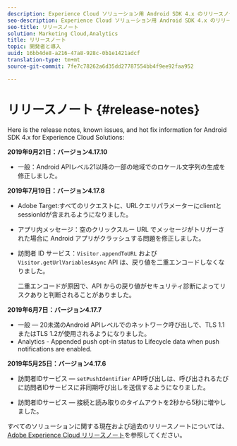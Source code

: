 ```yaml
---
description: Experience Cloud ソリューション用 Android SDK 4.x のリリースノートと既知の問題です。
seo-description: Experience Cloud ソリューション用 Android SDK 4.x のリリースノートと既知の問題です。
seo-title: リリースノート
solution: Marketing Cloud,Analytics
title: リリースノート
topic: 開発者と導入
uuid: 16bb4de8-a216-47a8-928c-0b1e1421adcf
translation-type: tm+mt
source-git-commit: 7fe7c78262a6d35dd27787554bb4f9ee92faa952

---
```



# リリースノート {#release-notes}

Here is the release notes, known issues, and hot fix information for Android SDK 4.x for Experience Cloud Solutions:

**2019年9月21日：バージョン4.17.10**

* 一般：Android APIレベル21以降の一部の地域でのロケール文字列の生成を修正しました。

**2019年7月19日：バージョン4.17.8**

* Adobe Target:すべてのリクエストに、URLクエリパラメーターにclientとsessionIdが含まれるようになりました。
* アプリ内メッセージ：空のクリックスルー URL でメッセージがトリガーされた場合に Android アプリがクラッシュする問題を修正しました。
* 訪問者 ID サービス：`Visitor.appendToURL` および `Visitor.getUrlVariablesAsync` API は、戻り値を二重エンコードしなくなりました。 

   二重エンコードが原因で、API からの戻り値がセキュリティ診断によってリスクありと判断されることがありました。

**2019年6月7日：バージョン4.17.7**

* 一般 — 20未満のAndroid APIレベルでのネットワーク呼び出しで、TLS 1.1またはTLS 1.2が使用されるようになりました。
* Analytics - Appended push opt-in status to Lifecycle data when push notifications are enabled.

**2019年5月25日：バージョン4.17.6**

* 訪問者IDサービス —
   `setPushIdentifier` API呼び出しは、呼び出されるたびに訪問者IDサービスに非同期呼び出しを送信するようになりました。

* 訪問者IDサービス — 接続と読み取りのタイムアウトを2秒から5秒に増やしました。


すべてのソリューションに関する現在および過去のリリースノートについては、[Adobe Experience Cloud リリースノート](https://marketing.adobe.com/resources/help/en_US/whatsnew/)を参照してください。
